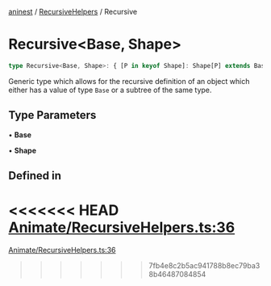 [aninest](../../index.md) / [RecursiveHelpers](../index.md) / Recursive

# Recursive\<Base, Shape\>

```ts
type Recursive<Base, Shape>: { [P in keyof Shape]: Shape[P] extends Base ? Base : Recursive<Base, Shape[P]> };
```

Generic type which allows for the recursive definition of an object
which either has a value of type `Base` or a subtree of the same type.

## Type Parameters

• **Base**

• **Shape**

## Defined in

<<<<<<< HEAD
[Animate/RecursiveHelpers.ts:36](https://github.com/zphrs/aninest/tree//core/src/Animate/RecursiveHelpers.ts#L36)
=======
[Animate/RecursiveHelpers.ts:36](https://github.com/zphrs/aninest/blob/37209a6/src/Animate/RecursiveHelpers.ts#L36)
>>>>>>> 7fb4e8c2b5ac941788b8ec79ba38b46487084854
